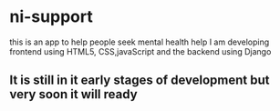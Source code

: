 # ni-support
this is an app to help people seek mental health help
I am developing frontend using HTML5, CSS,javaScript and the backend using Django
## It is still in it early stages of development but very soon it will ready

